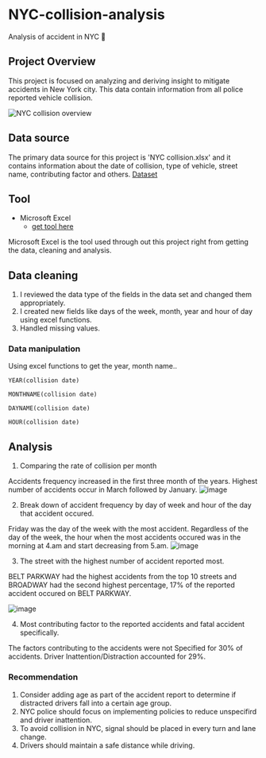 # NYC-collision-analysis
Analysis of accident in NYC 🚙

## Project Overview
This project is focused on analyzing and deriving insight to mitigate accidents in New York city. This data contain information from all police reported vehicle collision.

![NYC collision overview](https://github.com/user-attachments/assets/f2bbf15b-d68d-47f9-8772-9dc1b292684f)

## Data source
The primary data source for this project is 'NYC collision.xlsx' and it contains information about the date of collision, type of vehicle, street name, contributing factor and others.
[Dataset](https://github.com/kolawole-faizah/NYC-collision-analysis/blob/main/NYC%20collision.xlsx)

## Tool
- Microsoft Excel
  - [get tool here](https://www.microsoft.com/en-us/microsoft-365/excel)

Microsoft Excel is the tool used through out this project right from getting the data, cleaning and analysis.

## Data cleaning
1. I reviewed the data type of the fields in the data set and changed them appropriately.
2. I created new fields like days of the week, month, year and hour of day using excel functions.
3. Handled missing values.

### Data manipulation
Using excel functions to get the year, month name..
```excel function
YEAR(collision date)
```
```
MONTHNAME(collision date)
```
```
DAYNAME(collision date)
```
```
HOUR(collision date)
```

## Analysis
1. Comparing the rate of collision per month

Accidents frequency increased in the first three month of the years. Highest number of accidents occur in March followed by January.
![image](https://github.com/user-attachments/assets/b72c24db-5aac-41d0-b808-54dd5d952ac8)


2. Break down of accident frequency by day of week and hour of the day that accident occured.

Friday was the day of the week with the most accident. Regardless of the day of the week, the hour when the most accidents occured was in the morning at 4.am and start decreasing from 5.am.
![image](https://github.com/user-attachments/assets/1e8219e1-fd07-42aa-9d48-b8fc96722306)

3. The street with the highest number of accident reported most.

BELT PARKWAY had the highest accidents from the top 10 streets and BROADWAY had the second highest percentage, 17% of the reported accident occured on BELT PARKWAY.

![image](https://github.com/user-attachments/assets/43bcc272-b422-442c-8f12-531a0c129a34)


4. Most contributing factor to the reported accidents and fatal accident specifically.

The factors contributing to the accidents were not Specified for 30% of accidents. Driver Inattention/Distraction accounted for 29%.


### Recommendation

1. Consider adding age as part of the accident report to determine if distracted drivers fall into a certain age group.
2. NYC police should focus on implementing policies to reduce unspecifird and driver inattention.
3. To avoid collision in NYC, signal should be placed in every turn and lane change.
4. Drivers should maintain a safe distance while driving.



